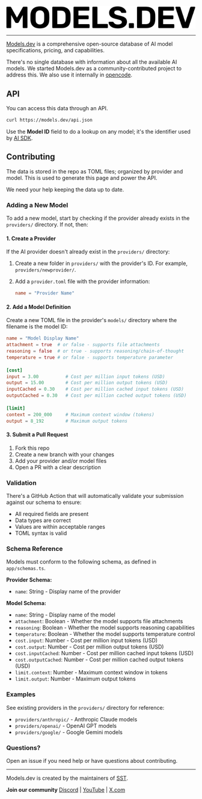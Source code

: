 <p align="center">
  <a href="https://models.dev">
    <picture>
      <source srcset="dist/logo-dark.svg" media="(prefers-color-scheme: dark)">
      <source srcset="dist/logo-light.svg" media="(prefers-color-scheme: light)">
      <img src="dist/logo-light.svg" alt="Models.dev logo">
    </picture>
  </a>
</p>

---

[Models.dev](https://models.dev) is a comprehensive open-source database of AI model specifications, pricing, and capabilities.

There's no single database with information about all the available AI models. We started Models.dev as a community-contributed project to address this. We also use it internally in [opencode](https://opencode.ai).

## API

You can access this data through an API.

```bash
curl https://models.dev/api.json
```

Use the **Model ID** field to do a lookup on any model; it's the identifier used by [AI SDK](https://ai-sdk.dev/).

## Contributing

The data is stored in the repo as TOML files; organized by provider and model. This is used to generate this page and power the API.

We need your help keeping the data up to date.

### Adding a New Model

To add a new model, start by checking if the provider already exists in the `providers/` directory. If not, then:

#### 1. Create a Provider

If the AI provider doesn't already exist in the `providers/` directory:

1. Create a new folder in `providers/` with the provider's ID. For example, `providers/newprovider/`.
2. Add a `provider.toml` file with the provider information:

   ```toml
   name = "Provider Name"
   ```

#### 2. Add a Model Definition

Create a new TOML file in the provider's `models/` directory where the filename is the model ID:

```toml
name = "Model Display Name"
attachment = true  # or false - supports file attachments
reasoning = false  # or true - supports reasoning/chain-of-thought
temperature = true # or false - supports temperature parameter

[cost]
input = 3.00          # Cost per million input tokens (USD)
output = 15.00        # Cost per million output tokens (USD)
inputCached = 0.30    # Cost per million cached input tokens (USD)
outputCached = 0.30   # Cost per million cached output tokens (USD)

[limit]
context = 200_000     # Maximum context window (tokens)
output = 8_192        # Maximum output tokens
```

#### 3. Submit a Pull Request

1. Fork this repo
2. Create a new branch with your changes
3. Add your provider and/or model files
4. Open a PR with a clear description

### Validation

There's a GitHub Action that will automatically validate your submission against our schema to ensure:

- All required fields are present
- Data types are correct
- Values are within acceptable ranges
- TOML syntax is valid

### Schema Reference

Models must conform to the following schema, as defined in `app/schemas.ts`.

**Provider Schema:**

- `name`: String - Display name of the provider

**Model Schema:**

- `name`: String - Display name of the model
- `attachment`: Boolean - Whether the model supports file attachments
- `reasoning`: Boolean - Whether the model supports reasoning capabilities
- `temperature`: Boolean - Whether the model supports temperature control
- `cost.input`: Number - Cost per million input tokens (USD)
- `cost.output`: Number - Cost per million output tokens (USD)
- `cost.inputCached`: Number - Cost per million cached input tokens (USD)
- `cost.outputCached`: Number - Cost per million cached output tokens (USD)
- `limit.context`: Number - Maximum context window in tokens
- `limit.output`: Number - Maximum output tokens

### Examples

See existing providers in the `providers/` directory for reference:

- `providers/anthropic/` - Anthropic Claude models
- `providers/openai/` - OpenAI GPT models
- `providers/google/` - Google Gemini models

### Questions?

Open an issue if you need help or have questions about contributing.

---

Models.dev is created by the maintainers of [SST](https://sst.dev).

**Join our community** [Discord](https://sst.dev/discord) | [YouTube](https://www.youtube.com/c/sst-dev) | [X.com](https://x.com/SST_dev)
